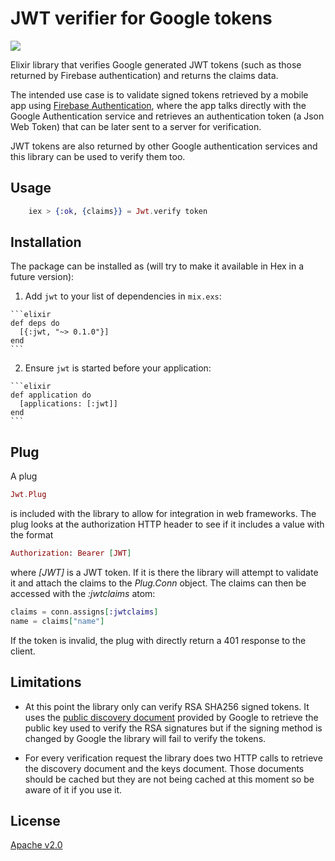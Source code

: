 
# JWT verifier for Google tokens

![](https://api.travis-ci.org/amezcua/jwt-google-tokens.svg?branch=master)

Elixir library that verifies Google generated JWT tokens (such as those returned by Firebase authentication) and returns the claims data.

The intended use case is to validate signed tokens retrieved by a mobile app using [Firebase Authentication](https://firebase.google.com/docs/auth/), where the app talks directly with the Google Authentication service and retrieves an authentication token (a Json Web Token) that can be later sent to a server for verification.  

JWT tokens are also returned by other Google authentication services and this library can be used to verify them too. 

## Usage

```elixir
    iex > {:ok, {claims}} = Jwt.verify token
```

## Installation

The package can be installed as (will try to make it available in Hex in a future version):

  1. Add `jwt` to your list of dependencies in `mix.exs`:

    ```elixir
    def deps do
      [{:jwt, "~> 0.1.0"}]
    end
    ```

  2. Ensure `jwt` is started before your application:

    ```elixir
    def application do
      [applications: [:jwt]]
    end
    ```

## Plug

A plug 

```elixir
Jwt.Plug
```

is included with the library to allow for integration in web frameworks. The plug looks at the authorization HTTP header to see if it includes a value with the format

```elixir
Authorization: Bearer [JWT]
```

where *[JWT]* is a JWT token. If it is there the library will attempt to validate it and attach the claims to the *Plug.Conn* object. The claims can then be accessed with the *:jwtclaims* atom:

```elixir
claims = conn.assigns[:jwtclaims]
name = claims["name"]
```

If the token is invalid, the plug with directly return a 401 response to the client.

## Limitations

* At this point the library only can verify RSA SHA256 signed tokens. It uses the [public discovery document](https://developers.google.com/identity/protocols/OpenIDConnect#discovery) provided by Google to retrieve the public key used to verify the RSA signatures but if the signing method is changed by Google the library will fail to verify the tokens.

* For every verification request the library does two HTTP calls to retrieve the discovery document and the keys document. Those documents should be cached but they are not being cached at this moment so be aware of it if you use it.

## License

[Apache v2.0](https://opensource.org/licenses/Apache-2.0)
